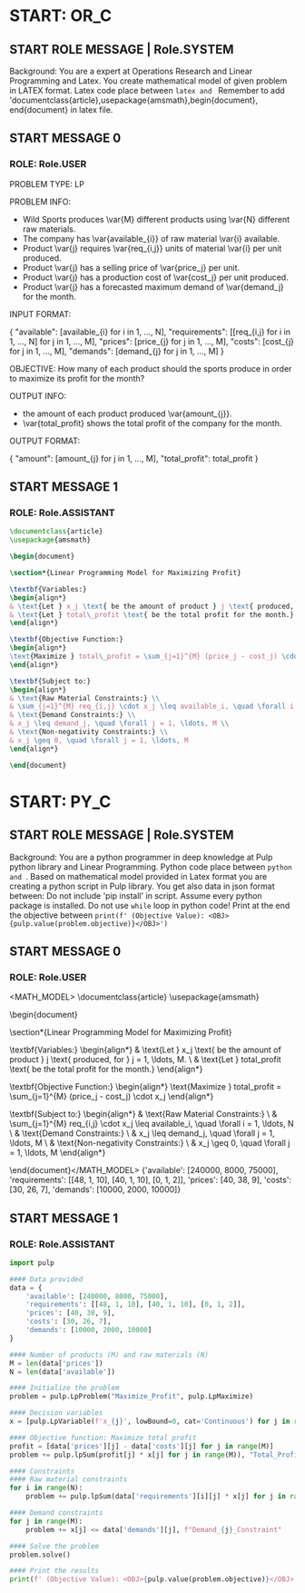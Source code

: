 # START: OR_C 
## START ROLE MESSAGE | Role.SYSTEM 
Background: You are a expert at Operations Research and Linear Programming and Latex. You create mathematical model of given problem in LATEX format. Latex code place between ```latex and ``` Remember to add 'documentclass{article},usepackage{amsmath},begin{document}, end{document} in latex file. 
## START MESSAGE 0 
### ROLE: Role.USER
<DESCRIPTION>
PROBLEM TYPE: LP

PROBLEM INFO:

- Wild Sports produces \var{M} different products using \var{N} different raw materials.
- The company has \var{available_{i}} of raw material \var{i} available.
- Product \var{j} requires \var{req_{i,j}} units of material \var{i} per unit produced.
- Product \var{j} has a selling price of \var{price_j} per unit.
- Product \var{j} has a production cost of \var{cost_j} per unit produced.
- Product \var{j} has a forecasted maximum demand of \var{demand_j} for the month.

INPUT FORMAT: 

{
    "available": [available_{i} for i in 1, ..., N],
    "requirements": [[req_{i,j} for i in 1, ..., N] for j in 1, ..., M],
    "prices": [price_{j} for j in 1, ..., M],
    "costs": [cost_{j} for j in 1, ..., M],
    "demands": [demand_{j} for j in 1, ..., M]
}

OBJECTIVE: How many of each product should the sports produce in order to maximize its profit for the month?

OUTPUT INFO:

- the amount of each product produced \var{amount_{j}}.
- \var{total_profit} shows the total profit of the company for the month.

OUTPUT FORMAT:

{
    "amount": [amount_{j} for j in 1, ..., M],
    "total_profit": total_profit
}

</DESCRIPTION>


## START MESSAGE 1 
### ROLE: Role.ASSISTANT
```latex
\documentclass{article}
\usepackage{amsmath}

\begin{document}

\section*{Linear Programming Model for Maximizing Profit}

\textbf{Variables:}
\begin{align*}
& \text{Let } x_j \text{ be the amount of product } j \text{ produced, for } j = 1, \ldots, M. \\
& \text{Let } total\_profit \text{ be the total profit for the month.}
\end{align*}

\textbf{Objective Function:}
\begin{align*}
\text{Maximize } total\_profit = \sum_{j=1}^{M} (price_j - cost_j) \cdot x_j
\end{align*}

\textbf{Subject to:}
\begin{align*}
& \text{Raw Material Constraints:} \\
& \sum_{j=1}^{M} req_{i,j} \cdot x_j \leq available_i, \quad \forall i = 1, \ldots, N \\
& \text{Demand Constraints:} \\
& x_j \leq demand_j, \quad \forall j = 1, \ldots, M \\
& \text{Non-negativity Constraints:} \\
& x_j \geq 0, \quad \forall j = 1, \ldots, M 
\end{align*}

\end{document}
```

# START: PY_C 
## START ROLE MESSAGE | Role.SYSTEM 
Background: You are a python programmer in deep knowledge at Pulp python library and Linear Programming. Python code place between ```python and ```. Based on mathematical model provided in Latex format you are creating a python script in Pulp library. You get also data in json format between: <DATA></DATA> Do not include 'pip install' in script. Assume every python package is installed. Do not use `while` loop in python code! Print at the end the objective between <OBJ></OBJ> `print(f' (Objective Value): <OBJ>{pulp.value(problem.objective)}</OBJ>')` 
## START MESSAGE 0 
### ROLE: Role.USER
<MATH_MODEL>
\documentclass{article}
\usepackage{amsmath}

\begin{document}

\section*{Linear Programming Model for Maximizing Profit}

\textbf{Variables:}
\begin{align*}
& \text{Let } x_j \text{ be the amount of product } j \text{ produced, for } j = 1, \ldots, M. \\
& \text{Let } total\_profit \text{ be the total profit for the month.}
\end{align*}

\textbf{Objective Function:}
\begin{align*}
\text{Maximize } total\_profit = \sum_{j=1}^{M} (price_j - cost_j) \cdot x_j
\end{align*}

\textbf{Subject to:}
\begin{align*}
& \text{Raw Material Constraints:} \\
& \sum_{j=1}^{M} req_{i,j} \cdot x_j \leq available_i, \quad \forall i = 1, \ldots, N \\
& \text{Demand Constraints:} \\
& x_j \leq demand_j, \quad \forall j = 1, \ldots, M \\
& \text{Non-negativity Constraints:} \\
& x_j \geq 0, \quad \forall j = 1, \ldots, M 
\end{align*}

\end{document}</MATH_MODEL>
<DATA>
{'available': [240000, 8000, 75000], 'requirements': [[48, 1, 10], [40, 1, 10], [0, 1, 2]], 'prices': [40, 38, 9], 'costs': [30, 26, 7], 'demands': [10000, 2000, 10000]}</DATA>


## START MESSAGE 1 
### ROLE: Role.ASSISTANT
```python
import pulp

#### Data provided
data = {
    'available': [240000, 8000, 75000],
    'requirements': [[48, 1, 10], [40, 1, 10], [0, 1, 2]],
    'prices': [40, 38, 9],
    'costs': [30, 26, 7],
    'demands': [10000, 2000, 10000]
}

#### Number of products (M) and raw materials (N)
M = len(data['prices'])
N = len(data['available'])

#### Initialize the problem
problem = pulp.LpProblem("Maximize_Profit", pulp.LpMaximize)

#### Decision variables
x = [pulp.LpVariable(f'x_{j}', lowBound=0, cat='Continuous') for j in range(M)]

#### Objective function: Maximize total profit
profit = [data['prices'][j] - data['costs'][j] for j in range(M)]
problem += pulp.lpSum(profit[j] * x[j] for j in range(M)), "Total_Profit"

#### Constraints
#### Raw material constraints
for i in range(N):
    problem += pulp.lpSum(data['requirements'][i][j] * x[j] for j in range(M)) <= data['available'][i], f"Material_{i}_Constraint"

#### Demand constraints
for j in range(M):
    problem += x[j] <= data['demands'][j], f"Demand_{j}_Constraint"

#### Solve the problem
problem.solve()

#### Print the results
print(f' (Objective Value): <OBJ>{pulp.value(problem.objective)}</OBJ>')
```


